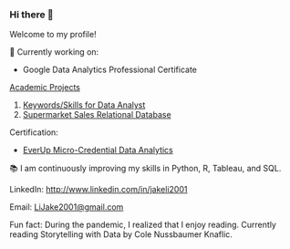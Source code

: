 ### Hi there 👋
Welcome to my profile!

:pencil: Currently working on: 
- Google Data Analytics Professional Certificate

[Academic Projects](https://github.com/JakeLi2001/Academic-Projects)
1. [Keywords/Skills for Data Analyst](https://github.com/JakeLi2001/Academic-Projects/tree/main/CIS%203120%20-%20Programming%20for%20Analytics)
2. [Supermarket Sales Relational Database](https://github.com/JakeLi2001/Academic-Projects/tree/main/CIS%203400%20-%20Database%20Management%20Systems)

Certification:
- [EverUp Micro-Credential Data Analytics](https://github.com/JakeLi2001/EverUp-Micro-Credential-Data-Analytics)

:books:	I am continuously improving my skills in Python, R, Tableau, and SQL.

LinkedIn: http://www.linkedin.com/in/jakeli2001

Email: LiJake2001@gmail.com

Fun fact: During the pandemic, I realized that I enjoy reading. Currently reading Storytelling with Data by Cole Nussbaumer Knaflic.



<!--
**JakeLi2001/JakeLi2001** is a ✨ _special_ ✨ repository because its `README.md` (this file) appears on your GitHub profile.

Here are some ideas to get you started:

- 🔭 I’m currently working on ...
- 🌱 I’m currently learning ...
- 👯 I’m looking to collaborate on ...
- 🤔 I’m looking for help with ...
- 💬 Ask me about ...
- 📫 How to reach me: ...
- 😄 Pronouns: ...
- ⚡ Fun fact: ...
-->
